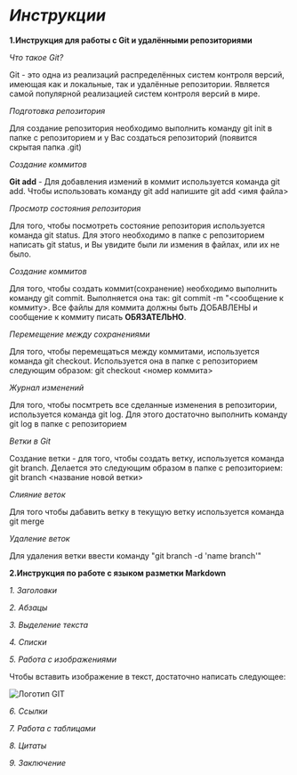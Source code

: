 # **_Инструкции_**

**1.Инструкция для работы с Git и удалёнными репозиториями**

*Что такое Git?*

Git - это одна из реализаций распределённых систем контроля версий, имеющая как и локальные, так и удалённые репозитории. Является самой популярной реализацией систем контроля версий в мире.

*Подготовка репозитория*

Для создание репозитория необходимо выполнить команду git init в папке с репозиторием и у Вас создаться репозиторий (появится скрытая папка .git)

*Создание коммитов*

**Git add** - Для добавления измений в коммит используется команда git add. Чтобы использовать команду git add напишите git add <имя файла>

*Просмотр состояния репозитория*

Для того, чтобы посмотреть состояние репозитория используется команда git status. Для этого необходимо в папке с репозиторием написать git status, и Вы увидите были ли измения в файлах, или их не было.

*Создание коммитов*

Для того, чтобы создать коммит(сохранение) необходимо выполнить команду git commit. Выполняется она так: git commit -m "<сообщение к коммиту>. Все файлы для коммита должны быть ДОБАВЛЕНЫ и сообщение к коммиту писать **ОБЯЗАТЕЛЬНО**.

*Перемещение между сохранениями*

Для того, чтобы перемещаться между коммитами, используется команда git checkout. Используется она в папке с репозиторием следующим образом: git checkout <номер коммита>

*Журнал изменений*

Для того, чтобы посмтреть все сделанные изменения в репозитории, используется команда git log. Для этого достаточно выполнить команду git log в папке с репозиторием

*Ветки в Git*

Создание ветки - для того, чтобы создать ветку, используется команда git branch. Делается это следующим образом в папке с репозиторием: git branch <название новой ветки>

*Слияние веток*

Для того чтобы дабавить ветку в текущую ветку используется команда git merge

*Удаление веток*

Для удаления ветки ввести команду "git branch -d 'name branch'"

**2.Инструкция по работе с языком разметки Markdown**

*1. Заголовки*

*2. Абзацы*

*3. Выделение текста*

*4. Списки*

*5. Работа с изображениями*

Чтобы вставить изображение в текст, достаточно написать следующее:

![Логотип GIT](%D0%BB%D0%BE%D0%B3%D0%BE%D1%82%D0%B8%D0%BF.png)

*6. Ссылки*

*7. Работа с таблицами*

*8. Цитаты*

*9. Заключение*


